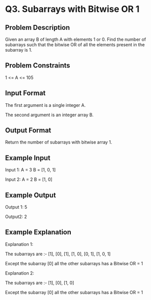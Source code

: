 # Q3. Subarrays with Bitwise OR 1
## Problem Description
Given an array B of length A with elements 1 or 0. Find the number of subarrays such that the bitwise OR of all the elements present in the subarray is 1.


## Problem Constraints
1 <= A <= 105


## Input Format
The first argument is a single integer A.

The second argument is an integer array B.


## Output Format
Return the number of subarrays with bitwise array 1.


## Example Input
Input 1:
 A = 3
B = [1, 0, 1]

Input 2:
 A = 2
B = [1, 0]


## Example Output
Output 1:
5

Output2:
2


## Example Explanation
Explanation 1:

The subarrays are :- [1], [0], [1], [1, 0], [0, 1], [1, 0, 1]

Except the subarray [0] all the other subarrays has a Bitwise OR = 1

Explanation 2:

The subarrays are :- [1], [0], [1, 0]

Except the subarray [0] all the other subarrays has a Bitwise OR = 1
